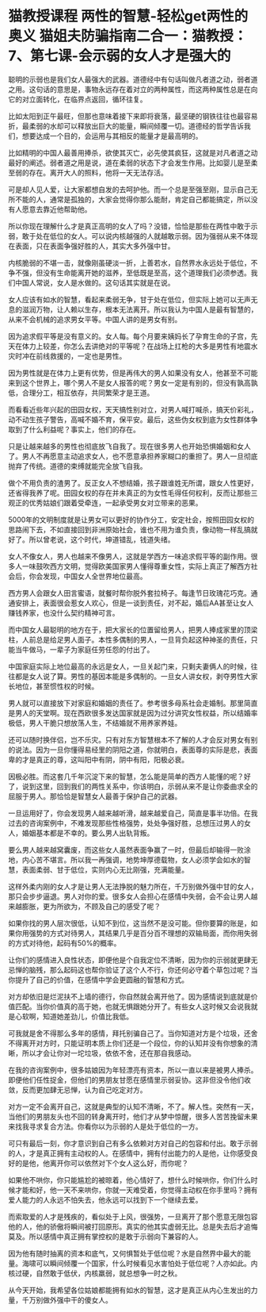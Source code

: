 # 猫教授课程 两性的智慧-轻松get两性的奥义 猫姐夫防骗指南二合一：猫教授：7、第七课-会示弱的女人才是强大的

聪明的示弱也是我们女人最强大的武器。道德经中有句话叫做凡者道之动，弱者道之用。这句话的意思是，事物永远存在着对立的两种属性，而这两种属性总是在向它的对立面转化，在临界点返回，循环往复。

比如太阳到正午最旺，但那也意味着接下来即将衰落，最坚硬的钢铁往往也最容易折，最柔弱的水却可以释放出巨大的能量，瞬间倾覆一切。道德经的哲学告诉我们，想要达成一个目的，会运用与其相反的能量才是最高明的。

比如精明的中国人最善用捧杀，欲使其灭亡，必先使其疯狂，这就是对凡者道之动最好的阐述。弱者道之用是说，道在柔弱的状态下才会发生作用。比如婴儿是至柔至弱的存在。离开大人的照料，他将一天无法存活。

可是却人见人爱，让大家都想自发的去呵护他。而一个总是至强至刚，显示自己无所不能的人，通常是孤独的，大家会觉得你那么能耐，肯定自己都能搞定，所以没有人愿意去靠近他帮助他。

所以你现在理解什么才是真正高明的女人了吗？没错，恰恰是那些在两性中敢于示弱，敢于处在低位的女人。可以说内核越强的人就越敢示弱。因为强弱从来不体现在表面，只在表面争强好胜的人，其实大多外强中甘。

内核脆弱的不堪一击，就像刚虽硬淡一折，上善若水，自然界水永远处于低位，不争不强，但没有生命能离开她的滋养，至低既是至高，这个道理我们必须参透。我们中国人常说，女人是水做的。这句话其实就是在说。

女人应该有如水的智慧，看起来柔弱无争，甘于处在低位，但实际上她可以无声无息的滋润万物，让人赖以生存，根本无法离开。所以我认为中国人是最有智慧的，从来不会机械的追求男女平等。中国人讲的是男女有别。

因为追求假平等是没有意义的。女人每。每个月要来姨妈长了孕育生命的子宫，先天在体力上较差，你怎么去讲绝对的平等呢？在战场上扛枪的大多是男性有地震水灾时冲在前线救援的，一定也是男性。

因为男性就是在体力上更有优势，但是再伟大的男人如果没有女人，他甚至不可能来到这个世界上，哪个男人不是女人报答的呢？男女一定是有别的，但没有孰高孰低，合理分工，相互依存，共同繁荣才是王道。

而看看近些年兴起的田园女权，天天搞性别对立，对男人喊打喊杀，搞天价彩礼，动不动生孩子警告，高喊不婚不育，保平安。最后，这些伪女权到底为女性群体争取到了什么利益呢？事实上，他们的存在。

只是让越来越多的男性也彻底放飞自我了。现在很多男人也开始恐惧婚姻和女人了。男人不再愿意主动追求女人，也不愿意承担养家糊口的重担了。男人一旦彻底抛弃了传统。道德的束缚就能完全放飞自我。

做个不用负责的渣男了。反正女人不想结婚，孩子跟谁姓无所谓，跟女人性更好，还省得我养了呢。田园女权的存在并未真正的为女性毛得任何权利，反而让那些三观正的优秀姑娘们跟着受牵连，一起承受男女对立带来的恶果。

5000年的文明制度就是让男女可以更好的协作分工，安定社会，按照田园女权的思路闹下去，不如直接回到非洲原始社会，谁也不用为谁负责，像动物一样乱搞就好了。所以曾老说，这个时代，坤道错乱，钱道失绪。

女人不像女人，男人也越来不像男人，这就是学西方一味追求假平等的副作用。很多人一味鼓吹西方文明，觉得欧美国家男人懂得尊重女性，实际上真正了解西方社会后，你会发现，中国女人全世界地位最高。

西方男人会跟女人田言蜜语，就餐时帮你脱外套拉椅子。每逢节日玫瑰花巧克。通通安排上，表面很会惹女人欢心，但是一谈到责任，对不起，婚后AA甚至让女人赚钱养家，也没什么契约精神可言。

而中国女人最聪明的地方在于，把大家长的位置留给男人，把男人捧成家里的顶梁柱，人前总是给足男人面子。本性多偶制的男人，一旦背负起这种神圣的责任，只能当牛做马，一辈子为家庭任劳任怨的付出了。

中国家庭实际上地位最高的永远是女人，一旦关起门来，只剩夫妻俩人的时候，往往都是女人说了算。男性的基因本能是多偶制的。一旦女人讲女权，剥夺男性大家长地位，甚至惯性权的时候。

男人就可以直接放下对家庭和婚姻的责任了。参考很多母系社会走婚制。那里简直是男人的天堂啊。现在西欧很多发达国家就是因为过分讲究女性权益，所以结婚率极低，男人干脆只想放荡人生，不结婚就不用养家养娃。

还可以随时换伴侣，岂不乐灾。只有对东方智慧根本不了解的人才会反对男女有别的说法。因为一旦你懂得易经里的阴阳之道，你就明白，表面尊的实际是悲，表面卑的才是真正的尊，这叫阳中有阴，阴中有阳，阳极必衰。

因极必胜。而这套几千年沉淀下来的智慧，怎么能是简单的西方人能懂的呢？好了，说到这里，回到我们的两性关系中，你该明白，示弱从来不是让你委曲求全的屈服于男人。那恰恰是智慧女人最善于保护自己的武器。

一旦运用好了，你会发现男人越来越听滑，越来越爱自己，简直是事半功倍。在我过去的咨询案例中，不难发现那些性格强势，处处争强好胜，总想压过男人的女人，婚姻基本都是不幸的。要么男人出轨背叛。

要么男人越来越窝囊废，而这些女人虽然表面争赢了一时，但最后却输得一败涂地，内心苦不堪言。所以我一再强调，地势坤厚德载物，女人必须学会如水的智慧，表面柔弱、甘于低位，实则内心无比刚强，充满能量。

这样外柔内刚的女人才是让男人无法挣脱的魅力所在，千万别做外强中甘的女人，那只会步步逼退。男人对你的爱。很多女人会担心在感情中失弱，会不会让男人越来越膨胀，更为所欲为，不顾及自己的感受了呢？

如果你找的男人层次很低，认知不到位，这当然不是没可能。但你要算的账是，如果你用强势的方式对待男人，其结果几乎是百分百不理想的双输局面，而你用失弱的方式对待他，起码有50%的概率。

让你们的感情进入良性状态，即便他是个自我定位不清晰，因为你的示弱就更肆无忌惮的脑残，那么起码这也帮你验证了这个人不行，你还何必守着个草包过呢？当你提升了自己的价值，在感情中学会更圆融的智慧和方式。

对方却依旧是烂泥扶不上墙的德行，你自然就会离开他了。因为感情说到底就是价值匹配。当你价值真的高于她，也就无惧跟她分开了。有些女人这时候又会说我就是心软啊，知道她差劲儿，价值比我低。

可我就是舍不得那么多年的感情，拜托别骗自己了。当你知道对方是个垃圾，还舍不得离开对方时，只能证明本质上你们还是一个段位，你的认知并没有你想象的清晰，所以才会让你对一坨垃圾，依依不舍，还在那自我感动。

在我的咨询案例中，很多姑娘因为年轻漂亮有资本，所以一直以来是被男人捧杀。即便他们任性捉金，但他们的男朋友甘愿在感情里示弱妥协。这非但没令他们收敛，反而更加肆无忌惮，认为自己吃定对方。

对方一定不会离开自己，这就是典型的认知不清晰，不了。解人性。突然有一天，当他们的男朋友头也不回的转身离开时，他们才从梦中惊醒，很多人苦苦挽留未果来找我寻求复合方法。你看你以为示弱的人是处于低位的一方。

可只有最后一刻，你才意识到自己有多么依赖对方对自己的包容和付出。敢于示弱的人，才是真正拥有主动权的人。在感情中，拥有付出能力的人是他，让你感受良好的是他，他离开你可以依然对下个女人这么好，而你呢？

如果他不哄你，你只能尴尬的被晾着，他心情好了，想什么时候哄你，你们什么时候才能和好，他一天不来哄你，你就一天难受着，你觉得主动权在你手里吗？拥有爱人能力的人永远不怕失去，他永远可以找到下一个继续去爱。

而索取爱的人才是残疾的，看似处于上风，很强势，一旦离开了那个愿意无限包容他的人，他的骄傲将瞬间被打回原形。真实的他其实虚弱无比。总是失去后才追悔莫及。所以感情中真正拥有掌控权的是敢于示弱向下兼容的人。

因为他有随时抽离的资本和底气，又何惧暂处于低位呢？水是自然界中最大的能量。海啸可以瞬间倾覆一个国家，什么时候看见水害怕处于低位呢？人亦如此。内核过硬，自然敢于低伏，内核羸弱，就总想争一时之秋。

从今天开始，我希望各位姑娘都能拥有如水的智慧，这才是真正从内心生发出的力量，千万别做外强中干的傻女人。

